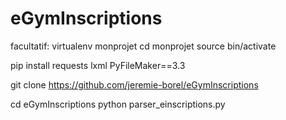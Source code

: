 # eGymInscriptions

facultatif: 
virtualenv monprojet
cd monprojet
source bin/activate


pip install requests lxml PyFileMaker==3.3

git clone https://github.com/jeremie-borel/eGymInscriptions

cd eGymInscriptions
python parser_einscriptions.py
